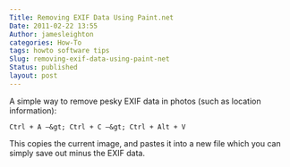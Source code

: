 ```yaml
---
Title: Removing EXIF Data Using Paint.net
Date: 2011-02-22 13:55
Author: jamesleighton
categories: How-To
tags: howto software tips
Slug: removing-exif-data-using-paint-net
Status: published
layout: post
---
```

A simple way to remove pesky EXIF data in photos (such as location information):

```Ctrl + A –&gt; Ctrl + C –&gt; Ctrl + Alt + V```

This copies the current image, and pastes it into a new file which you can simply save out minus the EXIF data.
